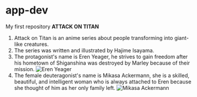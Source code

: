 # app-dev
My first repository
**ATTACK ON TITAN**
1. Attack on Titan is an anime series about people transforming into giant-like creatures.
2. The series was written and illustrated by Hajime Isayama.
3. The protagonist's name is Eren Yeager, he strives to gain freedom after his hometown of Shiganshina was destroyed by Marley because of their mission. ![Eren Yeager](https://static.wikia.nocookie.net/shingekinokyojin/images/3/3c/Eren_Jaeger_%28Anime%29_character_image_%28850%29.png/revision/latest?cb=20201228000236)
4. The female deuteragonist's name is Mikasa Ackermann, she is a skilled, beautiful, and intelligent woman who is always attached to Eren because she thought of him as her only family left. ![Mikasa Ackermann](https://static.wikia.nocookie.net/shingekinokyojin/images/3/36/Mikasa_Ackermann_%28Anime%29_character_image_%28850%29.png/revision/latest/scale-to-width-down/1000?cb=20240130080851)
